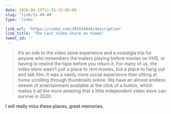 ```yaml
---
date: 2020-06-15T11:51:12-05:00
slug: 'link/11-49-49'
type: 'links'

link_url: 'https://vimeo.com/393154444/description'
link_title: 'The Last Video Store on Vimeo'
tweet_id: ''
---
```

> It’s an ode to the video store experience and a nostalgia trip for anyone who remembers the trailers playing before movies on VHS, or having to rewind the tape before you return it. For many of us, the video store wasn’t just a place to rent movies, but a place to hang out and talk film. It was a vastly more social experience than sitting at home scrolling through thumbnails online. We have an almost endless stream of entertainment available at the click of a button, which makes it all the more amazing that a little independent video store can survive in 2020.

I will really miss these places, great memories.